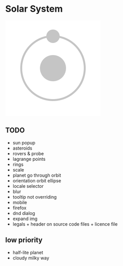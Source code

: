 # Solar System

![logo](/src/assets/logo.svg?raw=true)

## TODO

- sun popup
- asteroids
- rovers & probe
- lagrange points
- rings
- scale
- planet go through orbit
- orientation orbit ellipse
- locale selector
- blur
- tooltip not overriding
- mobile
- firefox
- dnd dialog
- expand img
- legals + header on source code files + licence file

## low priority
- half-lite planet
- cloudy milky way
